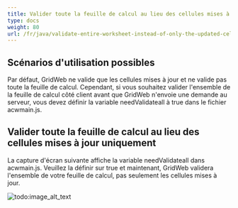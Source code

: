 ```yaml
---
title: Valider toute la feuille de calcul au lieu des cellules mises à jour uniquement
type: docs
weight: 80
url: /fr/java/validate-entire-worksheet-instead-of-only-the-updated-cells/
---
```


## **Scénarios d'utilisation possibles**
Par défaut, GridWeb ne valide que les cellules mises à jour et ne valide pas toute la feuille de calcul. Cependant, si vous souhaitez valider l'ensemble de la feuille de calcul côté client avant que GridWeb n'envoie une demande au serveur, vous devez définir la variable needValidateall à true dans le fichier acwmain.js.
## **Valider toute la feuille de calcul au lieu des cellules mises à jour uniquement**
La capture d'écran suivante affiche la variable needValidateall dans acwmain.js. Veuillez la définir sur true et maintenant, GridWeb validera l'ensemble de votre feuille de calcul, pas seulement les cellules mises à jour.

![todo:image_alt_text](validate-entire-worksheet-instead-of-only-the-updated-cells_1.png)


